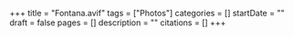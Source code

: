 +++
title = "Fontana.avif"
tags = ["Photos"]
categories = []
startDate = ""
draft = false
pages = []
description = ""
citations = []
+++
